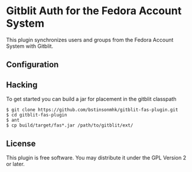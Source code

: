 # Gitblit Auth for the Fedora Account System

This plugin synchronizes users and groups from the Fedora Account System with Gitblit.

## Configuration

## Hacking
To get started you can build a jar for placement in the gitblit classpath

    $ git clone https://github.com/bstinsonmhk/gitblit-fas-plugin.git
    $ cd gitblit-fas-plugin
    $ ant
    $ cp build/target/fas*.jar /path/to/gitblit/ext/

## License
This plugin is free software. You may distribute it under the GPL Version 2 or later.
